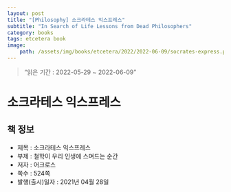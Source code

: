 ```yaml
---
layout: post
title: "[Philosophy] 소크라테스 익스프레스"
subtitle: "In Search of Life Lessons from Dead Philosophers"
category: books
tags: etcetera book
image:
    path: /assets/img/books/etcetera/2022/2022-06-09/socrates-express.png
---
```


> “읽은 기간 : 2022-05-29 ~ 2022-06-09”

# 소크라테스 익스프레스

## 책 정보
- 제목 : 소크라테스 익스프레스
- 부제 : 철학이 우리 인생에 스며드는 순간
- 저자 : 어크로스
- 쪽수 : 524쪽
- 발행(출시)일자 : 2021년 04월 28일